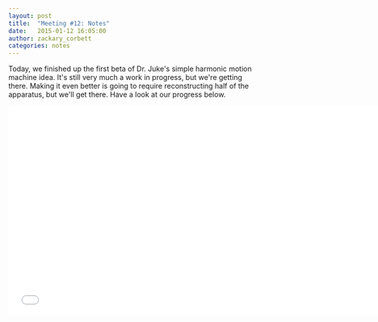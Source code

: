 ```yaml
---
layout: post
title:  "Meeting #12: Notes"
date:   2015-01-12 16:05:00
author: zackary_corbett
categories: notes
---
```


Today, we finished up the first beta of Dr. Juke's simple harmonic motion machine idea. It's still very much a work in progress, but we're getting there. Making it even better is going to require reconstructing half of the apparatus, but we'll get there. Have a look at our progress below.

<iframe width="740" height="416" src="//www.youtube-nocookie.com/embed/3p-oURnC66U" frameborder="0" allowfullscreen></iframe>